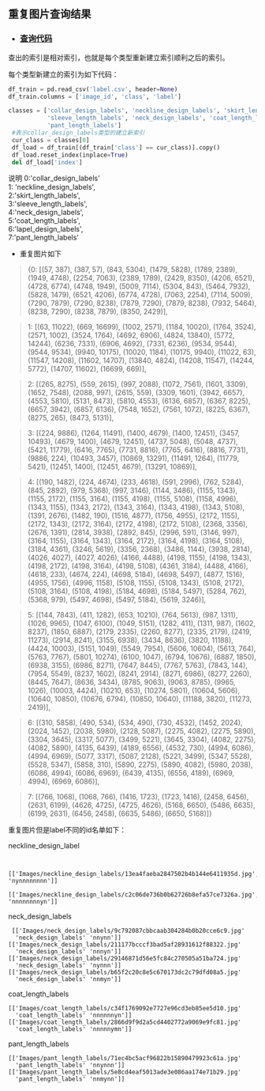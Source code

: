 
## 重复图片查询结果
- ### [查询代码](https://bitbucket.org/du4ai/fashionai/src/59944941f206dd9ad17eab881a8cf5296a55d0d5/ipynb/Woody/woody_0401_duplicate_picture_check.ipynb?at=master&fileviewer=notebook-viewer%3Anbviewer)  

查出的索引是相对索引，也就是每个类型重新建立索引顺利之后的索引。

每个类型新建立的索引为如下代码：

```python
df_train = pd.read_csv('label.csv', header=None)
df_train.columns = ['image_id', 'class', 'label']

classes = ['collar_design_labels', 'neckline_design_labels', 'skirt_length_labels',
           'sleeve_length_labels', 'neck_design_labels', 'coat_length_labels', 'lapel_design_labels',
           'pant_length_labels']
 #表示collar_design_labels类型的建立新索引
 cur_class = classes[0]
 df_load = df_train[(df_train['class'] == cur_class)].copy()
 df_load.reset_index(inplace=True)
 del df_load['index']
 ```

 说明
 0:'collar_design_labels'  
 1: 'neckline_design_labels',   
 2:'skirt_length_labels',   
 3:'sleeve_length_labels',   
 4:'neck_design_labels',   
 5:'coat_length_labels',   
 6:'lapel_design_labels',   
 7:'pant_length_labels'

 - 重复图片如下
 > {0: [(57, 387), (387, 57), (843, 5304), (1479, 5828), (1789, 2389), (1949, 4748), (2254, 7063), (2389, 1789), (2429, 8350), (4206, 6521), (4728, 6774), (4748, 1949), (5009, 7114), (5304, 843), (5464, 7932), (5828, 1479), (6521, 4206), (6774, 4728), (7063, 2254), (7114, 5009), (7290, 7879), (7290, 8238), (7879, 7290), (7879, 8238), (7932, 5464), (8238, 7290), (8238, 7879), (8350, 2429)],

 >1: [(63, 11022), (669, 16699), (1002, 2571), (1184, 10020), (1764, 3524), (2571, 1002), (3524, 1764), (4692, 6906), (4824, 13840), (5772, 14244), (6236, 7331), (6906, 4692), (7331, 6236), (9534, 9544), (9544, 9534), (9940, 10175), (10020, 1184), (10175, 9940), (11022, 63), (11547, 14208), (11602, 14707), (13840, 4824), (14208, 11547), (14244, 5772), (14707, 11602), (16699, 669)],

 >2: [(265, 8275), (559, 2615), (997, 2088), (1072, 7561), (1601, 3309), (1652, 7548), (2088, 997), (2615, 559), (3309, 1601), (3942, 6657), (4553, 5810), (5131, 8473), (5810, 4553), (6136, 6857), (6367, 8225), (6657, 3942), (6857, 6136), (7548, 1652), (7561, 1072), (8225, 6367), (8275, 265), (8473, 5131)],

 >3: [(224, 9886), (1264, 11491), (1400, 4679), (1400, 12451), (3457, 10493), (4679, 1400), (4679, 12451), (4737, 5048), (5048, 4737), (5421, 11779), (6416, 7765), (7731, 8816), (7765, 6416), (8816, 7731), (9886, 224), (10493, 3457), (10869, 13291), (11491, 1264), (11779, 5421), (12451, 1400), (12451, 4679), (13291, 10869)],

 >4: [(190, 1482), (224, 4674), (233, 4618), (591, 2996), (762, 5284), (845, 2892), (979, 5368), (997, 3146), (1144, 3486), (1155, 1343), (1155, 2172), (1155, 3164), (1155, 4198), (1155, 5108), (1158, 4996), (1343, 1155), (1343, 2172), (1343, 3164), (1343, 4198), (1343, 5108), (1391, 2676), (1482, 190), (1516, 4877), (1756, 4955), (2172, 1155), (2172, 1343), (2172, 3164), (2172, 4198), (2172, 5108), (2368, 3356), (2676, 1391), (2814, 3938), (2892, 845), (2996, 591), (3146, 997), (3164, 1155), (3164, 1343), (3164, 2172), (3164, 4198), (3164, 5108), (3184, 4361), (3246, 5619), (3356, 2368), (3486, 1144), (3938, 2814), (4026, 4027), (4027, 4026), (4166, 4488), (4198, 1155), (4198, 1343), (4198, 2172), (4198, 3164), (4198, 5108), (4361, 3184), (4488, 4166), (4618, 233), (4674, 224), (4698, 5184), (4698, 5497), (4877, 1516), (4955, 1756), (4996, 1158), (5108, 1155), (5108, 1343), (5108, 2172), (5108, 3164), (5108, 4198), (5184, 4698), (5184, 5497), (5284, 762), (5368, 979), (5497, 4698), (5497, 5184), (5619, 3246)],

 >5: [(144, 7843), (411, 1282), (653, 10210), (764, 5613), (987, 1311), (1026, 9965), (1047, 6100), (1049, 5151), (1282, 411), (1311, 987), (1602, 8237), (1850, 6887), (2179, 2335), (2260, 8277), (2335, 2179), (2419, 11273), (2914, 8241), (3155, 6938), (3434, 8636), (3820, 11188), (4424, 10003), (5151, 1049), (5549, 7954), (5606, 10604), (5613, 764), (5763, 7767), (5801, 10274), (6100, 1047), (6794, 10676), (6887, 1850), (6938, 3155), (6986, 8271), (7647, 8445), (7767, 5763), (7843, 144), (7954, 5549), (8237, 1602), (8241, 2914), (8271, 6986), (8277, 2260), (8445, 7647), (8636, 3434), (8785, 9063), (9063, 8785), (9965, 1026), (10003, 4424), (10210, 653), (10274, 5801), (10604, 5606), (10640, 10850), (10676, 6794), (10850, 10640), (11188, 3820), (11273, 2419)],

 >6: [(310, 5858), (490, 534), (534, 490), (730, 4532), (1452, 2024), (2024, 1452), (2038, 5980), (2128, 5087), (2275, 4082), (2275, 5890), (3304, 3645), (3317, 5077), (3499, 5221), (3645, 3304), (4082, 2275), (4082, 5890), (4135, 6439), (4189, 6556), (4532, 730), (4994, 6086), (4994, 6969), (5077, 3317), (5087, 2128), (5221, 3499), (5347, 5528), (5528, 5347), (5858, 310), (5890, 2275), (5890, 4082), (5980, 2038), (6086, 4994), (6086, 6969), (6439, 4135), (6556, 4189), (6969, 4994), (6969, 6086)],

 >7: [(766, 1068), (1068, 766), (1416, 1723), (1723, 1416), (2458, 6456), (2631, 6199), (4626, 4725), (4725, 4626), (5168, 6650), (5486, 6635), (6199, 2631), (6456, 2458), (6635, 5486), (6650, 5168)]}


重复图片但是label不同的id名单如下：

neckline_design_label
```

 [['Images/neckline_design_labels/13ea4faeba2847502b4b144e6411935d.jpg','neckline_design_labels', 'nynnnnnnnn']]
 [['Images/neckline_design_labels/c2c06de736b0b62726b8efa57ce7326a.jpg','neckline_design_labels', 'nnnnnnnnyn']]

```
neck_design_labels

```
 [['Images/neck_design_labels/9c792087cbbcaab304284b0b20cce6c9.jpg'
  'neck_design_labels' 'nnynn']]
[['Images/neck_design_labels/211177bcccf3bad5af28931612f88322.jpg'
  'neck_design_labels' 'nnnyn']]
[['Images/neck_design_labels/29146871d56e5fc84c270505a51ba724.jpg'
  'neck_design_labels' 'nynnn']]
[['Images/neck_design_labels/b65f2c20c8e5c670173dc2c79dfd08a5.jpg'
  'neck_design_labels' 'nnmyn']]

```  

coat_length_labels

```
[['Images/coat_length_labels/c34f1769092e7727e96cd3eb85ee5d10.jpg'
  'coat_length_labels' 'nnnnnnyn']]
[['Images/coat_length_labels/2866d9f9d2a5cd4402772a9069e9fc81.jpg'
  'coat_length_labels' 'nnnnnymn']]

```
pant_length_labels
```
[['Images/pant_length_labels/71ec4bc5acf96822b15890479923c61a.jpg'
  'pant_length_labels' 'nnynnn']]
[['Images/pant_length_labels/5e8cd4eaf5013ade3e086aa174e71b29.jpg'
  'pant_length_labels' 'nnmynn']]
```
